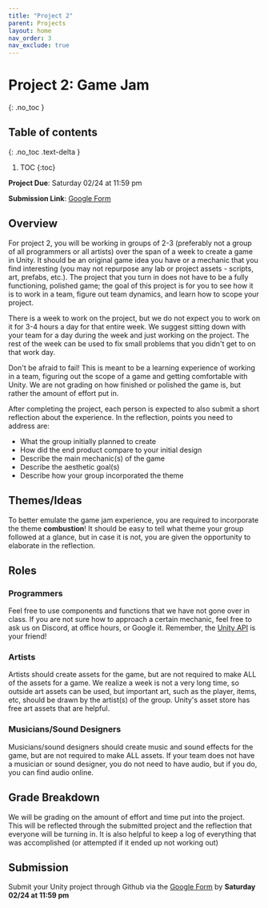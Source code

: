 ```yaml
---
title: "Project 2"
parent: Projects
layout: home
nav_order: 3
nav_exclude: true
---
```


# Project 2: Game Jam
{: .no_toc }

## Table of contents
{: .no_toc .text-delta }

1. TOC
{:toc}

**Project Due**: Saturday 02/24 at 11:59 pm

**Submission Link**: [Google Form]

## Overview
For project 2, you will be working in groups of 2-3 (preferably not a group of all programmers or all artists) over the span of a week to create a game in Unity. It should be an original game idea you have or a mechanic that you find interesting (you may not repurpose any lab or project assets - scripts, art, prefabs, etc.). The project that you turn in does not have to be a fully functioning, polished game; the goal of this project is for you to see how it is to work in a team, figure out team dynamics, and learn how to scope your project.
	
There is a week to work on the project, but we do not expect you to work on it for 3-4 hours a day for that entire week. We suggest sitting down with your team for a day during the week and just working on the project. The rest of the week can be used to fix small problems that you didn't get to on that work day. 

Don't be afraid to fail! This is meant to be a learning experience of working in a team, figuring out the scope of a game and getting comfortable with Unity. We are not grading on how finished or polished the game is, but rather the amount of effort put in.

After completing the project, each person is expected to also submit a short reflection about the experience. In the reflection, points you need to address are:
* What the group initially planned to create
* How did the end product compare to your initial design
* Describe the main mechanic(s) of the game
* Describe the aesthetic goal(s)
* Describe how your group incorporated the theme

## Themes/Ideas
To better emulate the game jam experience, you are required to incorporate the theme **combustion**! It should be easy to tell what theme your group followed at a glance, but in case it is not, you are given the opportunity to elaborate in the reflection.

## Roles

### Programmers
Feel free to use components and functions that we have not gone over in class. If you are not sure how to approach a certain mechanic, feel free to ask us on Discord, at office hours, or Google it. Remember, the [Unity API] is your friend!


### Artists
Artists should create assets for the game, but are not required to make ALL of the assets for a game. We realize a week is not a very long time, so outside art assets can be used, but important art, such as the player, items, etc, should be drawn by the artist(s) of the group. Unity's asset store has free art assets that are helpful.

### Musicians/Sound Designers
Musicians/sound designers should create music and sound effects for the game, but are not required to make ALL assets. If your team does not have a musician or sound designer, you do not need to have audio, but if you do, you can find audio online.

## Grade Breakdown
We will be grading on the amount of effort and time put into the project. This will be reflected through the submitted project and the reflection that everyone will be turning in. It is also helpful to keep a log of everything that was accomplished (or attempted if it ended up not working out)

## Submission
Submit your Unity project through Github via the [Google Form] by **Saturday 02/24 at 11:59 pm**


[Unity API]: https://docs.unity3d.com/ScriptReference/
[Google Form]: http://tinyurl.com/sp24p2submit